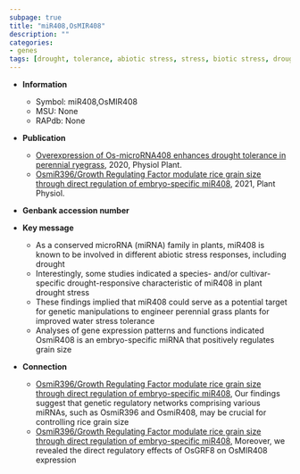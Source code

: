```yaml
---
subpage: true
title: "miR408,OsMIR408"
description: ""
categories:
- genes
tags: [drought, tolerance, abiotic stress, stress, biotic stress, drought stress, stress tolerance, stress response, ER stress, grain, grain size]
---
```


* **Information**  
    + Symbol: miR408,OsMIR408  
    + MSU: None  
    + RAPdb: None  

* **Publication**  
    + [Overexpression of Os-microRNA408 enhances drought tolerance in perennial ryegrass](http://www.ncbi.nlm.nih.gov/pubmed?term=Overexpression+of+Os-microRNA408+enhances+drought+tolerance+in+perennial+ryegrass%5BTitle%5D), 2020, Physiol Plant.
    + [OsmiR396/Growth Regulating Factor modulate rice grain size through direct regulation of embryo-specific miR408](http://www.ncbi.nlm.nih.gov/pubmed?term=OsmiR396/Growth+Regulating+Factor+modulate+rice+grain+size+through+direct+regulation+of+embryo-specific+miR408%5BTitle%5D), 2021, Plant Physiol.

* **Genbank accession number**  

* **Key message**  
    + As a conserved microRNA (miRNA) family in plants, miR408 is known to be involved in different abiotic stress responses, including drought
    + Interestingly, some studies indicated a species- and/or cultivar-specific drought-responsive characteristic of miR408 in plant drought stress
    + These findings implied that miR408 could serve as a potential target for genetic manipulations to engineer perennial grass plants for improved water stress tolerance
    + Analyses of gene expression patterns and functions indicated OsmiR408 is an embryo-specific miRNA that positively regulates grain size

* **Connection**  
    + [OsmiR396/Growth Regulating Factor modulate rice grain size through direct regulation of embryo-specific miR408](http://www.ncbi.nlm.nih.gov/pubmed?term=OsmiR396/Growth+Regulating+Factor+modulate+rice+grain+size+through+direct+regulation+of+embryo-specific+miR408%5BTitle%5D),  Our findings suggest that genetic regulatory networks comprising various miRNAs, such as OsmiR396 and OsmiR408, may be crucial for controlling rice grain size
    + [OsmiR396/Growth Regulating Factor modulate rice grain size through direct regulation of embryo-specific miR408](http://www.ncbi.nlm.nih.gov/pubmed?term=OsmiR396/Growth+Regulating+Factor+modulate+rice+grain+size+through+direct+regulation+of+embryo-specific+miR408%5BTitle%5D),  Moreover, we revealed the direct regulatory effects of OsGRF8 on OsMIR408 expression



